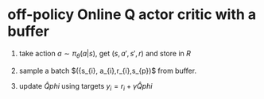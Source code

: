 # off-policy Online Q actor critic with a buffer
1. take action $a \sim \pi_{\theta}(a|s)$, get $(s,a',s',r)$ and store in $R$

2. sample a batch $({s_{i}, a_{i},r_{i},s_{p})$ from buffer.

3. update ${\hat{Q}}{phi}$ using targets $y_{i} = r_{i} + \gamma\hat{Q}{phi}$
